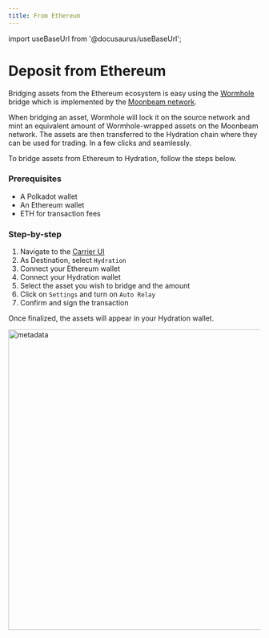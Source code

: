 ```yaml
---
title: From Ethereum
---
```


import useBaseUrl from '@docusaurus/useBaseUrl';

# Deposit from Ethereum

Bridging assets from the Ethereum ecosystem is easy using the [Wormhole](https://wormhole.com/) bridge which is implemented by the [Moonbeam network](https://moonbeam.network/).

When bridging an asset, Wormhole will lock it on the source network and mint an equivalent amount of Wormhole-wrapped assets on the Moonbeam network. The assets are then transferred to the Hydration chain where they can be used for trading. In a few clicks and seamlessly.

To bridge assets from Ethereum to Hydration, follow the steps below.

### Prerequisites

- A Polkadot wallet
- An Ethereum wallet
- ETH for transaction fees

### Step-by-step
1. Navigate to the [Carrier UI](https://www.carrier.so/)
2. As Destination, select `Hydration`
3. Connect your Ethereum wallet
4. Connect your Hydration wallet
5. Select the asset you wish to bridge and the amount
6. Click on `Settings` and turn on `Auto Relay`
7. Confirm and sign the transaction

Once finalized, the assets will appear in your Hydration wallet.

<div style={{textAlign: 'center'}}>
  <img alt="metadata" src={useBaseUrl('/howto_bridge/mb3.jpg')} width="600px" />
</div>
